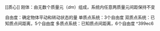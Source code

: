 [[质心]]
刚体：由无数个质量元（$dm$）组成，系统内任意两质量元间距保持不变

自由度：确定物体平动和转动状态的量
单质点系统：3个自由度
双质点系统：已知质点间距离，5个自由度
多质点系统：已知质点间距离，6个自由度 ^399ec6